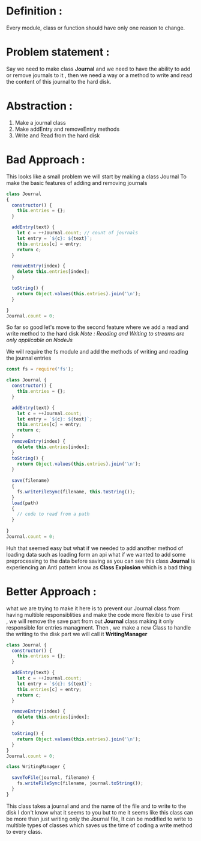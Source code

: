 # Definition :
Every module, class or function should have only one reason to change.

# Problem statement :
Say we need to make class **Journal** and we need to have the ability to add or remove journals to it , then we need a way or a method to write and read the content of this journal to the hard disk.

# Abstraction : 
1. Make a journal class
2. Make addEntry and removeEntry methods
3. Write and Read from the hard disk

# Bad Approach :
This looks like a small problem we will start by making a class Journal To make the basic features of adding and removing journals
``` js
class Journal
{
  constructor() {
    this.entries = {};
  }

  addEntry(text) {
    let c = ++Journal.count; // count of journals
    let entry = `${c}: ${text}`;
    this.entries[c] = entry;
    return c;
  }

  removeEntry(index) {
    delete this.entries[index];
  }

  toString() {
    return Object.values(this.entries).join('\n');
  }

}
Journal.count = 0;
```
So far so good let's move to the second feature where we add a read and write method to the hard disk 
*Note : Reading and Writing to streams are only applicable on NodeJs*

We will require the fs module and add the methods of writing and reading the journal entries 
``` js
const fs = require('fs');

class Journal {
  constructor() {
    this.entries = {};
  }

  addEntry(text) {
    let c = ++Journal.count;
    let entry = `${c}: ${text}`;
    this.entries[c] = entry;
    return c;
  }
  removeEntry(index) {
    delete this.entries[index];
  }
  toString() {
    return Object.values(this.entries).join('\n');
  }
  
  save(filename)
  {
    fs.writeFileSync(filename, this.toString());
  }
  load(path)
  {
    // code to read from a path
  }
  
}
Journal.count = 0;
```
Huh that seemed easy but what if we needed to add another method of loading data such as loading form an api what if we wanted to add some preprocessing to the data before saving as you can see this class **Journal** is experiencing an Anti pattern know as **Class Explosion** which is a bad thing 

# Better Approach :
what we are trying to make it here is to prevent our Journal class from having multible responsiblities and make the code more flexible to use
First , we will remove the save part from out **Journal** class making it only responsible for entries managment.
Then , we make a new Class to handle the writing to the disk part we will call it **WritingManager**
``` js
class Journal {
  constructor() {
    this.entries = {};
  }

  addEntry(text) {
    let c = ++Journal.count;
    let entry = `${c}: ${text}`;
    this.entries[c] = entry;
    return c;
  }

  removeEntry(index) {
    delete this.entries[index];
  }

  toString() {
    return Object.values(this.entries).join('\n');
  }
}
Journal.count = 0;

class WritingManager {

  saveToFile(journal, filename) {
    fs.writeFileSync(filename, journal.toString());
  }
}
```
This class takes a journal and and the name of the file and to write to the disk 
I don't know what it seems to you but to me it seems like this class can be more than just writing only the Journal file, It can be modified to write to multible types of classes which saves us the time of coding a write method to every class.
